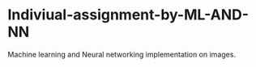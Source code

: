 # Indiviual-assignment-by-ML-AND-NN
Machine learning and Neural networking implementation on images.

